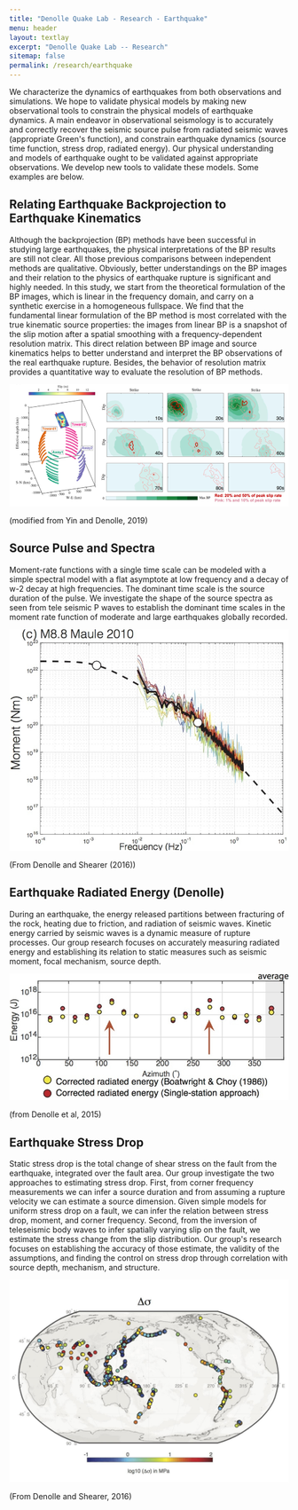 ```yaml
---
title: "Denolle Quake Lab - Research - Earthquake"
menu: header
layout: textlay
excerpt: "Denolle Quake Lab -- Research"
sitemap: false
permalink: /research/earthquake
---
```


We characterize the dynamics of earthquakes from both observations and simulations. We hope to validate physical models by making new observational tools to constrain the physical models of earthquake dynamics. A main endeavor in observational seismology is to accurately and correctly recover the seismic source pulse from radiated seismic waves (appropriate Green's function), and constrain earthquake dynamics (source time function, stress drop, radiated energy). Our physical understanding and models of earthquake ought to be validated against appropriate observations. We develop new tools to validate these models. Some examples are below.

## Relating Earthquake Backprojection to Earthquake Kinematics 
Although the backprojection (BP) methods have been successful in studying large earthquakes, the physical interpretations of the BP results are still not clear. All those previous comparisons between independent methods are qualitative. Obviously, better understandings on the BP images and their relation to the physics of earthquake rupture is significant and highly needed. In this study, we start from the theoretical formulation of the BP images, which is linear in the frequency domain, and carry on a synthetic exercise in a homogeneous fullspace. We find that the fundamental linear formulation of the BP method is most correlated with the true kinematic source properties: the images from linear BP is a snapshot of the slip motion after a spatial smoothing with a frequency-dependent resolution matrix. This direct relation between BP image and source kinematics helps to better understand and interpret the BP observations of the real earthquake rupture. Besides, the behavior of resolution matrix provides a quantitative way to evaluate the resolution of BP methods.
 
![Caption TODO](/images/researchpic/earthquake1.png)

(modified from Yin and Denolle, 2019)

## Source Pulse and Spectra 
Moment-rate functions with a single time scale can be modeled with a simple spectral model with a flat asymptote at low frequency and a decay of w-2  decay at high frequencies. The dominant time scale is the source duration of the pulse. We investigate the shape of the source spectra as seen from tele seismic P waves to establish the dominant time scales in the moment rate function of moderate and large earthquakes globally recorded.

![Caption TODO](/images/researchpic/earthquake2.jpg)

(From Denolle and Shearer (2016))

## Earthquake Radiated Energy (Denolle)
During an earthquake, the energy released partitions between fracturing of the rock, heating due to friction, and radiation of seismic waves. Kinetic energy carried by seismic waves is a dynamic measure of rupture processes. Our group research focuses on accurately measuring radiated energy and establishing its relation to static measures such as seismic moment, focal mechanism, source depth.

 
![Caption TODO](/images/researchpic/earthquake3.jpg)

(from Denolle et al, 2015)

## Earthquake Stress Drop
Static stress drop is the total change of shear stress on the fault from the earthquake, integrated over the fault area. Our group investigate the two approaches to estimating stress drop. First, from corner frequency measurements we can infer a source duration and from assuming a rupture velocity we can estimate a source dimension. Given simple models for uniform stress drop on a fault, we can infer the relation between stress drop, moment, and corner frequency. Second, from the inversion of teleseismic body waves to infer spatially varying slip on the fault, we estimate the stress change from the slip distribution. Our group's research focuses on establishing the accuracy of those estimate, the validity of the assumptions, and finding the control on stress drop through correlation with source depth, mechanism, and structure.

![Caption TODO](/images/researchpic/earthquake4.jpg)

(From Denolle and Shearer, 2016)